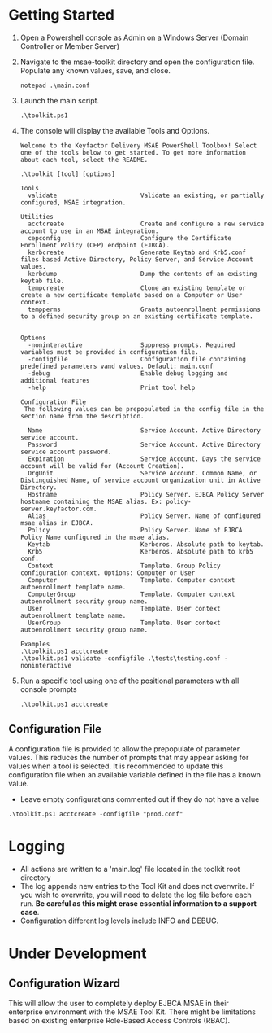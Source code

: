 # Getting Started
1. Open a Powershell console as Admin on a Windows Server (Domain Controller or Member Server)

1. Navigate to the msae-toolkit directory and open the configuration file. Populate any known values, save, and close.
    ```pwsh
    notepad .\main.conf
    ```

1. Launch the main script.
    ```pwsh
    .\toolkit.ps1
    ```

1. The console will display the available Tools and Options.
    ```pwsh
    Welcome to the Keyfactor Delivery MSAE PowerShell Toolbox! Select one of the tools below to get started. To get more information about each tool, select the README.
   
   .\toolkit [tool] [options]
   
   Tools
      validate                       Validate an existing, or partially configured, MSAE integration.
    
   Utilities
      acctcreate                     Create and configure a new service account to use in an MSAE integration.
      cepconfig                      Configure the Certificate Enrollment Policy (CEP) endpoint (EJBCA).
      kerbcreate                     Generate Keytab and Krb5.conf files based Active Directory, Policy Server, and Service Account values.
      kerbdump                       Dump the contents of an existing keytab file.
      tempcreate                     Clone an existing template or create a new certificate template based on a Computer or User context.
      tempperms                      Grants autoenrollment permissions to a defined security group on an existing certificate template.
   
   
   Options
      -noninteractive                Suppress prompts. Required variables must be provided in configuration file.
      -configfile                    Configuration file containing predefined parameters vand values. Default: main.conf
      -debug                         Enable debug logging and additional features
      -help                          Print tool help
   
   Configuration File
     The following values can be prepopulated in the config file in the section name from the description.
   
      Name                           Service Account. Active Directory service account.
      Password                       Service Account. Active Directory service account password.
      Expiration                     Service Account. Days the service account will be valid for (Account Creation).
      OrgUnit                        Service Account. Common Name, or Distinguished Name, of service account organization unit in Active Directory.
      Hostname                       Policy Server. EJBCA Policy Server hostname containing the MSAE alias. Ex: policy-server.keyfactor.com.
      Alias                          Policy Server. Name of configured msae alias in EJBCA.
      Policy                         Policy Server. Name of EJBCA Policy Name configured in the msae alias.
      Keytab                         Kerberos. Absolute path to keytab.
      Krb5                           Kerberos. Absolute path to krb5 conf.
      Context                        Template. Group Policy configuration context. Options: Computer or User
      Computer                       Template. Computer context autoenrollment template name.
      ComputerGroup                  Template. Computer context autoenrollment security group name.
      User                           Template. User context autoenrollment template name.
      UserGroup                      Template. User context autoenrollment security group name.
   
   Examples
   .\toolkit.ps1 acctcreate
   .\toolkit.ps1 validate -configfile .\tests\testing.conf -noninteractive
    ```

1. Run a specific tool using one of the positional parameters with all console prompts
    ```pwsh
    .\toolkit.ps1 acctcreate
    ```

## Configuration File

A configuration file is provided to allow the prepopulate of parameter values. This reduces the number of prompts that may appear asking for values when a tool is selected. It is recommended to update this configuration file when an available variable defined in the file has a known value.

* Leave empty configurations commented out if they do not have a value

```pwsh
.\toolkit.ps1 acctcreate -configfile "prod.conf"
```

# Logging

* All actions are written to a 'main.log' file located in the toolkit root directory 
* The log appends new entries to the Tool Kit and does not overwrite. If you wish to overwrite, you will need to delete the log file before each run. **Be careful as this might erase essential information to a support case**.
* Configuration different log levels include INFO and DEBUG.

# Under Development
## Configuration Wizard

This will allow the user to completely deploy EJBCA MSAE in their enterprise environment with the MSAE Tool Kit. There might be limitations based on existing enterprise Role-Based Access Controls (RBAC).
